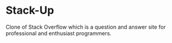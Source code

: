 # Stack-Up
Clone of Stack Overflow which is a question and answer site for professional and enthusiast programmers.
